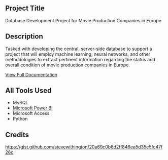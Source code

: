 ## Project Title
Database Development Project for Movie Production Companies in Europe

## Description
Tasked with developing the central, server-side database to support a project that will employ machine learning, neural networks, and other methodologies to extract pertinent information regarding the status and overall condition of movie production companies in Europe. 
 

[View Full Documentation](https://sites.google.com/view/eu-film-db)

## All Tools Used 
- MySQL
- [Microsoft Power BI](https://app.powerbi.com/view?r=eyJrIjoiOTAxZjBiZDUtZDE1ZC00YzU2LWExODctOTU2MjFhM2ZiY2YyIiwidCI6IjFmZWExNGY1LTNjYjYtNGM1OC1hYjJiLWY4MGU3ZjQ1OWVkMSIsImMiOjh9)
- Microsoft Access
- Python

## Credits
 https://gist.github.com/stevewithington/20a69c0b6d2ff846ea5d35e5fc47f26c
